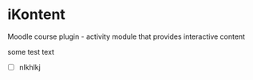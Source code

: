 # iKontent
Moodle course plugin -  activity module that provides interactive content

some test text

- [ ] nlkhlkj
